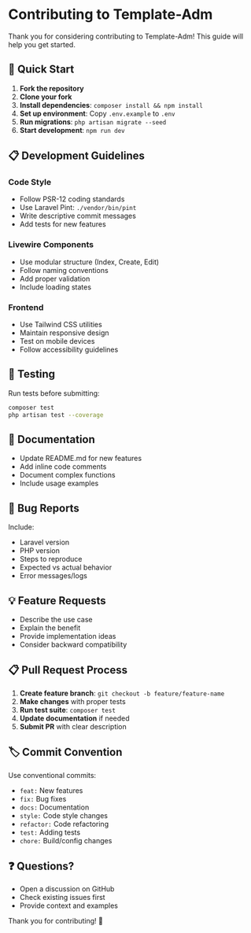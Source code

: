 # Contributing to Template-Adm

Thank you for considering contributing to Template-Adm! This guide will help you get started.

## 🚀 Quick Start

1. **Fork the repository**
2. **Clone your fork**
3. **Install dependencies**: `composer install && npm install`
4. **Set up environment**: Copy `.env.example` to `.env`
5. **Run migrations**: `php artisan migrate --seed`
6. **Start development**: `npm run dev`

## 📋 Development Guidelines

### Code Style
- Follow PSR-12 coding standards
- Use Laravel Pint: `./vendor/bin/pint`
- Write descriptive commit messages
- Add tests for new features

### Livewire Components
- Use modular structure (Index, Create, Edit)
- Follow naming conventions
- Add proper validation
- Include loading states

### Frontend
- Use Tailwind CSS utilities
- Maintain responsive design
- Test on mobile devices
- Follow accessibility guidelines

## 🧪 Testing

Run tests before submitting:
```bash
composer test
php artisan test --coverage
```

## 📝 Documentation

- Update README.md for new features
- Add inline code comments
- Document complex functions
- Include usage examples

## 🐛 Bug Reports

Include:
- Laravel version
- PHP version
- Steps to reproduce
- Expected vs actual behavior
- Error messages/logs

## 💡 Feature Requests

- Describe the use case
- Explain the benefit
- Provide implementation ideas
- Consider backward compatibility

## 📋 Pull Request Process

1. **Create feature branch**: `git checkout -b feature/feature-name`
2. **Make changes** with proper tests
3. **Run test suite**: `composer test`
4. **Update documentation** if needed
5. **Submit PR** with clear description

## 🏷️ Commit Convention

Use conventional commits:
- `feat:` New features
- `fix:` Bug fixes
- `docs:` Documentation
- `style:` Code style changes
- `refactor:` Code refactoring
- `test:` Adding tests
- `chore:` Build/config changes

## ❓ Questions?

- Open a discussion on GitHub
- Check existing issues first
- Provide context and examples

Thank you for contributing! 🙏